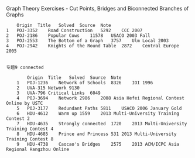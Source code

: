 Graph Theory Exercises - Cut Points, Bridges and Biconnected Branches of Graphs									
									
		Origin	Title	Solved	Source	Note			
	1	POJ-3352	Road Construction	5292	CCC 2007				
	2	POJ-2186	Popular Cows	11578	USACO 2003 Fall				
	3	POJ-2553	The Bottom of a Graph	3757	Ulm Local 2003				
	4	POJ-2942	Knights of the Round Table	2872	Central Europe 2005				

									
	专题9 connected							
									
			Origin	Title	Solved	Source	Note		
		1	POJ-1236	Network of Schools	8326	IOI 1996			
		2	UVA-315	Network	9130				
		3	UVA-796	Critical Links	6049				
		4	POJ-3694	Network	2986	2008 Asia Hefei Regional Contest Online by USTC			
		5	POJ-3177	Redundant Paths	5811	USACO 2006 January Gold			
		6	HDU-4612	Warm up	1559	2013 Multi-University Training Contest 2			
		7	HDU-4635	Strongly connected	1720	2013 Multi-University Training Contest 4			
		8	HDU-4685	Prince and Princess	531	2013 Multi-University Training Contest 8			
		9	HDU-4738	Caocao's Bridges	2575	2013 ACM/ICPC Asia Regional Hangzhou Online			